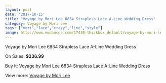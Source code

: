 ```yaml
---
layout: post
date: '2017-10-15'
title: "Voyage by Mori Lee 6834 Strapless Lace A-Line Wedding Dress"
category: Voyage by Mori Lee
tags: ["mori","lace","crazy","line","style"]
image: http://www.eudances.com/17430-thickbox_default/voyage-by-mori-lee-6834-strapless-lace-a-line-wedding-dress.jpg
---
```

Voyage by Mori Lee 6834 Strapless Lace A-Line Wedding Dress

On Sales: **$336.99**
<a href="https://www.eudances.com/en/voyage-by-mori-lee/5093-voyage-by-mori-lee-6834-strapless-lace-a-line-wedding-dress.html"><amp-img layout="responsive" width="600" height="600" src="//www.eudances.com/17430-thickbox_default/voyage-by-mori-lee-6834-strapless-lace-a-line-wedding-dress.jpg" alt="Voyage by Mori Lee 6834 Strapless Lace A-Line Wedding Dress 0" /></a>
<a href="https://www.eudances.com/en/voyage-by-mori-lee/5093-voyage-by-mori-lee-6834-strapless-lace-a-line-wedding-dress.html"><amp-img layout="responsive" width="600" height="600" src="//www.eudances.com/17432-thickbox_default/voyage-by-mori-lee-6834-strapless-lace-a-line-wedding-dress.jpg" alt="Voyage by Mori Lee 6834 Strapless Lace A-Line Wedding Dress 1" /></a>
<a href="https://www.eudances.com/en/voyage-by-mori-lee/5093-voyage-by-mori-lee-6834-strapless-lace-a-line-wedding-dress.html"><amp-img layout="responsive" width="600" height="600" src="//www.eudances.com/17431-thickbox_default/voyage-by-mori-lee-6834-strapless-lace-a-line-wedding-dress.jpg" alt="Voyage by Mori Lee 6834 Strapless Lace A-Line Wedding Dress 2" /></a>

Buy it: [Voyage by Mori Lee 6834 Strapless Lace A-Line Wedding Dress](https://www.eudances.com/en/voyage-by-mori-lee/5093-voyage-by-mori-lee-6834-strapless-lace-a-line-wedding-dress.html "Voyage by Mori Lee 6834 Strapless Lace A-Line Wedding Dress")

View more: [Voyage by Mori Lee](https://www.eudances.com/en/47-voyage-by-mori-lee "Voyage by Mori Lee")